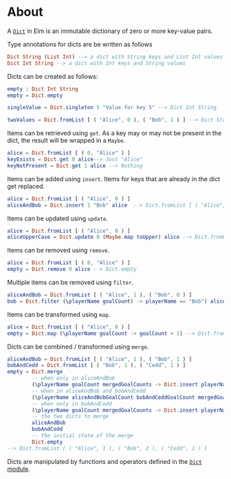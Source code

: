 # About

A [`Dict`][dict] in Elm is an immutable dictionary of zero or more key-value pairs.

Type annotations for dicts are be written as follows

```elm
Dict String (List Int) --> a dict with String keys and List Int values
Dict Int String --> a dict with Int keys and String values
```

Dicts can be created as follows:

```elm
empty : Dict Int String
empty = Dict.empty

singleValue = Dict.singleton 5 "Value for key 5" --> Dict Int String

twoValues = Dict.fromList [ ( "Alice", 0 ), ( "Bob", 1 ) ] --> Dict String Int
```

Items can be retrieved using `get`.
As a key may or may not be present in the dict, the result will be wrapped in a `Maybe`.

```elm
alice = Dict.fromList [ ( 0, "Alice" ) ]
keyExists = Dict.get 0 alice--> Just "Alice"
keyNotPresent = Dict.get 1 alice --> Nothing
```

Items can be added using `insert`.
Items for keys that are already in the dict get replaced.

```elm
alice = Dict.fromList [ ( "Alice", 0 ) ]
aliceAndBob = Dict.insert 1 "Bob" alice  --> Dict.fromList [ ( "Alice", 0 ), ( "Bob", 1 ) ]
```

Items can be updated using `update`.

```elm
alice = Dict.fromList [ ( "Alice", 0 ) ]
aliceUpperCase = Dict.update 0 (Maybe.map toUpper) alice --> Dict.fromList [ ( "ALICE", 0 ) ]
```

Items can be removed using `remove`.

```elm
alice = Dict.fromList [ ( 0, "Alice" ) ]
empty = Dict.remove 0 alice --> Dict.empty
```

Multiple items can be removed using `filter`.

```elm
aliceAndBob = Dict.fromList [ ( "Alice", 1 ), ( "Bob", 0 ) ]
bob = Dict.filter (\playerName goalCount) -> playerName == "Bob") aliceAndBob --> Dict.fromList [ ( "Bob", 0 ) ]
```

Items can be transformed using `map`.

```elm
alice = Dict.fromList [ ( "Alice", 0 ) ]
empty = Dict.map (\playerName goalCount -> goalCount + 1) --> Dict.fromList [ ( "Alice", 1 ) ]
```

Dicts can be combined / transformed using `merge`.

```elm
aliceAndBob = Dict.fromList [ ( "Alice", 1 ), ( "Bob", 1 ) ]
bobAndCedd = Dict.fromList [ ( "Bob", 1 ), ( "Cedd", 1 ) ]
empty = Dict.merge
        -- when only in aliceAndBob
        (\playerName goalCount mergedGoalCounts -> Dict.insert playerName goalCount mergedGoalCounts)
        -- when in aliceAndBob and bobAndCedd
        (\playerName aliceAndBobGoalCount bobAndCeddGoalCount mergedGoalCounts -> Dict.insert playerName (aliceAndBobGoalCount + bobAndCeddGoalCount) mergedGoalCounts)
        -- when only in bobAndCedd
        (\playerName goalCount mergedGoalCounts -> Dict.insert playerName goalCount mergedGoalCounts)
        -- the two dicts to merge
        aliceAndBob
        bobAndCedd
        -- the initial state of the merge
        Dict.empty
--> Dict.fromList [ ( "Alice", 1 ), ( "Bob", 2 ), ( "Cedd", 1 ) ]
```

Dicts are manipulated by functions and operators defined in the [`Dict` module][dict-module].

[dict]: https://riptutorial.com/elm/example/7088/dictionaries
[dict-module]: https://package.elm-lang.org/packages/elm/core/latest/Dict
